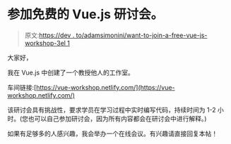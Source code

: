 # 参加免费的 Vue.js 研讨会。

> 原文:[https://dev . to/adamsimonini/want-to-join-a-free-vue-js-workshop-3el 1](https://dev.to/adamsimonini/want-to-join-a-free-vue-js-workshop-3el1)

大家好，

我在 Vue.js 中创建了一个教授他人的工作室。

车间链接:[https://vue-workshop.netlify.com/](https://vue-workshop.netlify.com/)

该研讨会具有挑战性，要求学员在学习过程中实时编写代码，持续时间为 1-2 小时。(您也可以自己参加研讨会，因为所有内容都会在研讨会中进行解释。)

如果有足够多的人感兴趣，我会举办一个在线会议。有兴趣请直接回复本帖！
